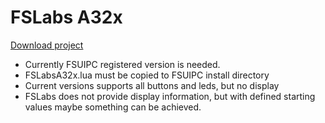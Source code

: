 # FSLabs A32x

[Download project](https://github.com/Koseng/MobiFlight-miniFCU-Profiles/archive/master.zip)

- Currently FSUIPC registered version is needed.
- FSLabsA32x.lua must be copied to FSUIPC install directory
- Current versions supports all buttons and leds, but no display
- FSLabs does not provide display information, but with defined starting values maybe something can be achieved.